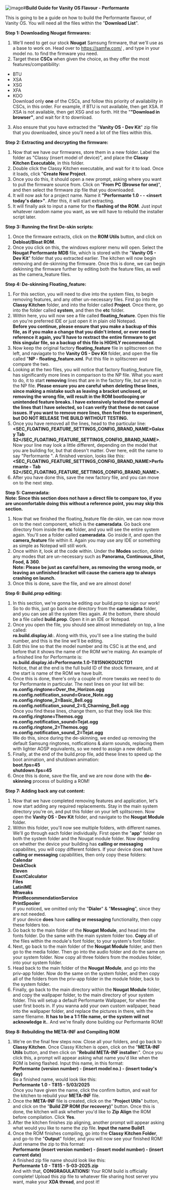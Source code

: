 ![image](https://github.com/user-attachments/assets/e8a1126f-b2b5-4b17-a718-1c476d0ef768)#**Build Guide for Vanity OS Flavour - Performante**

This is going to be a guide on how to build the Performante flavour, of Vanity OS. You will need all the files within the "**Download List**".

**Step 1: Downloading Nougat firmwares:** <br>
1. We'll need to get our stock **Nougat** Samsung firmware, that we'll use as a base to work on. Head over to https://samfw.com/ , and type in your model no. to find the firmware you need. <br>
2. Target these **CSCs** when given the choice, as they offer the most features/compatibility:<br>
- BTU <br>
- XSA <br>
- XSG <br>
- XFA <br>
- KOO <br>
Download only **one** of the CSCs, and follow this priority of availability in CSCs, in this order. For example, if BTU is not available, then get XSA. If XSA is not available, then get XSG and so forth. Hit the "**"Download in browser"**, and wait for it to download. <br>
3. Also ensure that you have extracted the "**Vanity OS - Dev Kit**" zip file that you downloaded, since you'll need a lot of the files within this.

**Step 2: Extracting and decrypting the firmware:** <br>
1. Now that we have our firmwares, store them in a new folder. Label the folder as "Classy (insert model of device)", and place the **Classy Kitchen Executable**, in this folder.
2. Double click the Classy Kitchen executable, and wait for it to load. Once it loads, click "**Create New Project**. <br>
3. Once you do this, it should open a new prompt, asking where you want to pull the firmware source from. Click on "**From PC (Browse for one)**", and then select the firmware zip file that you downloaded. <br>
4. It will now ask for a project name. Name it **"Performante 1.0 - <insert model number> - <insert today's date>"**. After this, it will start extracting. <br>
5. It will finally ask to input a name for the **flashing of the ROM**. Just input whatever random name you want, as we will have to rebuild the installer script later.
   
**Step 3: Running the first De-skin scripts:** <br>
1. Once the firmware extracts, click on the **ROM Utils** button, and click on **Debloat/Bloat ROM**. <br>
2. Once you click on this, the windows explorer menu will open. Select the **Nougat Performante MDB** file, which is stored with the "**Vanity OS - Dev Kit**" folder that you extracted earlier. The kitchen will now begin removing and de-skinning the firmware. Once this is done, we can begin dekinning the firmware further by editing both the feature files, as well as the camera_feature files.
   
**Step 4: De-skinning Floating_feature:** <br>
1. For this section, you will need to dive into the system files, to begin removing features, and any other un-necessary files. First go into the **Classy Kitchen** folder, and into the folder called **Project**. Once there, go into the folder called **system**, and then the **etc** folder.<br>
2. Within here, you will now see a file called **floating_feature**. Open this file on you're preferred IDE or just open it in plain old Notepad. <br>
**Before you continue, please ensure that you make a backup of this file, as if you make a change that you didn't intend, or ever need to reference it again, you'll have to rextract the entire firmware to get this singular file, so a backup of this file is HIGHLY recommended**.<br>
3. Now keep the original factory **floating_feature** file in splitscreen on the left, and naviagate to the **Vanity OS - Dev Kit** folder, and open the file called "**NP - floating_feature.xml**. Put this file in splitscreen and compare the two.<br>
4. Looking at the two files, you will notice that factory floating_feature file, has significantly more lines in comparison to the NP file. What you want to do, it to start **removing** lines that are in the factory file, but are not in the NP file. **Please ensure you are careful when deleting these lines, since making a mistake such as leaving a bracket unclosed, or removing the wrong file, will result in the ROM bootlooping or unintended feature breaks. I have extensively tested the removal of the lines that I have selected, so I can verify that these do not cause issues. If you want to remove more lines, then feel free to experiment, but DO NOT RELEASE THE BUILD WITHOUT TESTING.** <br>
5. Once you have removed all the lines, head to the particular line: <br>
**<SEC_FLOATING_FEATURE_SETTINGS_CONFIG_BRAND_NAME>Galaxy Tab S2</SEC_FLOATING_FEATURE_SETTINGS_CONFIG_BRAND_NAME>**. <br>
Now your line may look a little different, depending on the model that you are building for, but that doesn't matter. Over here, edit the name to say "Performante <insert device name here>". A finished version, looks like this: <br>
**<SEC_FLOATING_FEATURE_SETTINGS_CONFIG_BRAND_NAME>Performante - Tab S2</SEC_FLOATING_FEATURE_SETTINGS_CONFIG_BRAND_NAME>**. <br>
7. After you have done this, save the new factory file, and you can move on to the next step.

**Step 5: Cameradata:** <br>
**Note: Since this section does not have a direct file to compare too, if you are uncomfortable doing this without a reference point, you may skip this section.** <br>
1. Now that we finished the floating_feature file de-skin, we can now move on to the next component, which is the **cameradata**. Go back one directory from inside the **etc** folder, and you will see the entire system again. You'll see a folder called **cameradata**. Go inside it, and open the **camera_feature** file within it. Again you may use any IDE or something as simple as Notepad will still work.<br>
2. Once within it, look at the code within. Under the **Modes** section, delete any modes that are un-necessary such as **Panorama, Continuous_Shot, Food, & 360**. <br> **Note: Please be just as careful here, as removing the wrong mode, or leaving an unfinished bracket will cause the camera app to always crashing on launch.** <br>
3. Once this is done, save the file, and we are almost done! <br>

**Step 6: Build.prop editing:** <br>
1. In this section, we're gonna be editing our build.prop to sign our work! So to do this, just go back one directory from the **cameradata** folder, and you can see all the system files again. At the bottom, there should be a file called **build.prop**. Open it in an IDE or Notepad.
2. Once you open the file, you should see almost immediately on top, a line called: <br>
**ro.build.display.id:**. Along with this, you'll see a line stating the build number, and this is the line we'll be editing.<br>
3. Edit this line so that the model number and its CSC is at the end, and before that it shows the name of the ROM we're making. An example of a finished line for Performante is: <br>
**ro.build.display.id=Performante.1.0-T815N0KOU3CTD1** <br>
Notice, that at the end is the full build ID of the stock firmware, and at the start is name of the ROM we have built. <br>
4. Once this is done, there's only a couple of more tweaks we need to do for Performante in particular. The next lines on your list will be: <br>
**ro.config.ringtone=Over_the_Horizon.ogg <br>
ro.config.notification_sound=Grace_Note.ogg <br>
ro.config.ringtone_2=Basic_Bell.ogg <br>
ro.config.notification_sound_2=S_Charming_Bell.ogg <br>**
Once you find these lines, change them, so that they look like this: <br>
**ro.config.ringtone=Themos.ogg <br>
ro.config.notification_sound=Tejat.ogg <br>
ro.config.ringtone_2=Themos.ogg <br>
ro.config.notification_sound_2=Tejat.ogg <br>**
We do this, since during the de-skinning, we ended up removing the default Samsung ringtones, notfications & alarm sounds, replacing them with lighter AOSP equivalents, so we need to assign a new default. <br>
5. Finally, at the end of the build.prop file, add these lines to speed up the boot animation, and shutdown animation: <br>
**boot.fps=45 <br>
shutdown.fps=45 <br>**
6. Once this is done, save the file, and we are now done with the **de-skinning** process of building a ROM! <br>

**Step 7: Adding back any cut content:** <br>
1. Now that we have completed removing features and application, let's now start adding any required replacements. Stay in the main system directory you're on, and put this folder on your left splitscreen. Now open the **Vanity OS - Dev Kit** folder, and navigate to the **Nougat Module** folder. <br>
2. Within this folder, you'll now see multiple folders, with different names. We'll go through each folder individually. First open the "**app**" folder on both the system folder and the Nougat module folder. Now depending on whether the device your building has **calling or messaging** capabilites, you will copy different folders. If your device does **not** have **calling or messaging** capabilities, then only copy these folders: <br>
**Calendar <br>
DeskClock <br>
Eleven <br>
ExactCalculator <br>
Files <br>
LatinIME <br>
Mtweaks <br>
PrintRecommendationService <br>
PrintSpooler <br>**
If you noticed, we omitted only the "**Dialer**" & "**Messaging**", since they are not needed. <br>
If your device **does** have **calling or messaging** functionality, then copy these folders too. <br>
3. Go back to the main folder of the **Nougat Module**, and head into the fonts folder. Do the same with the main system folder too. **Copy** all of the files within the module's font folder, to your system's font folder. <br>
4. Next, go back to the main folder of the **Nougat Module** folder, and then go to the media folder. Then go into the audio folder and do the same on your system folder. Now copy all three folders from the modules folder, into your system folder. <br>
5. Head back to the main folder of the **Nougat Module**, and go into the priv-app folder. Now do the same on the system folder, and then copy all of the folders from the priv-app folder in the module folder, back to the system folder. <br>
6. Finally, go back to the main directory within the **Nougat Module** folder, and copy the wallpaper folder, to the main directory of your system folder. This will setup a default Performante Wallpaper, for when the user first boots in. If you wanna add your own custom wallpaper, head into the wallpaper folder, and replace the pictures in there, with the same filename. **It has to be a 1:1 file name, or the system will not acknowledge it.**. And we're finally done building our Performante ROM! <br>

**Step 8: Rebuilding the META-INF and Compiling ROM**<br>
1. We're on the final few steps now. Close all your folders, and go back to **Classy Kitchen**. Once Classy Kitchen is open, click on the "**META-INF Utils** button, and then click on "**Rebuild META-INF installer:**". Once you click this, a prompt will appear asking what name you'd like when the ROM is being flashed. Input this name, in this format: <br>
**Performante (version number) - (insert model no.) - (insert today's day)** <br>
So a finished name, would look like this: <br>
**Performante 1.0 - T815 - 5/03/2025** <br>
Once you have given the name, click the confirm button, and wait for the kitchen to rebuild your **META-INF** file. <br>
2. Once the **META-INF** file is created, click on the "**Project Utils**" button, and click on the "**Build ZIP ROM (for recovery)**" button. Once this is done, the kitchen will ask whether you'd like to **Zip Align** the ROM before compilation. Click **Yes**. <br>
3. After the kitchen finishes zip aligning, another prompt will appear asking what would you like to name the zip file. **Input the name Build1**.
4. Once the ROM finishes compiling, go into the **Classy Kitchen Folder**, and go-to the "**Output**" folder, and you will now see your finished ROM! Just rename the zip to this format: <br>
**Performante (insert version number) - (insert model number) - (insert current date)** <br>
A finished zip file name should look like this: <br>
**Performante 1.0 - T815 - 5-03-2025.zip** <br>
And with that, **CONGRAGULATIONS**! Your ROM build is officially complete! Upload this zip file to whatever file sharing host server you want, make your **XDA thread**, and post it!
